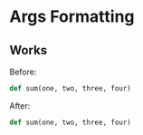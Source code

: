 # Args Formatting

## Works

Before:

```ruby
def sum(one, two, three, four)
```

After:

```ruby
def sum(one, two, three, four)
```
